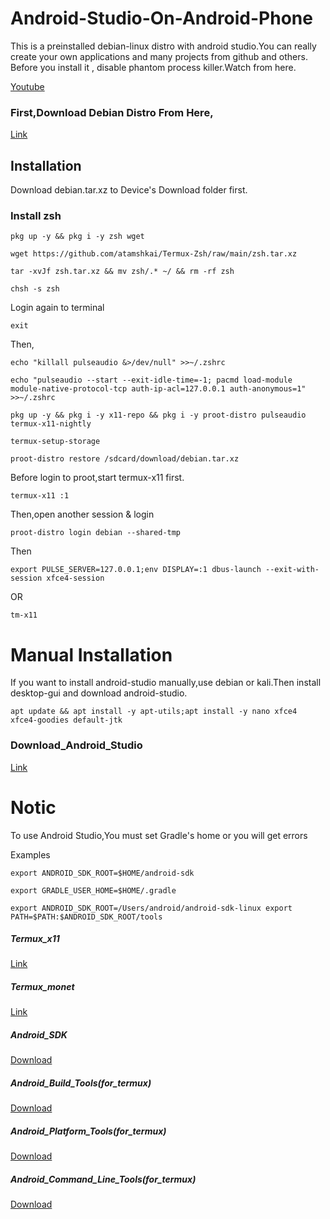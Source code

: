 # Android-Studio-On-Android-Phone

This is a preinstalled debian-linux distro with android studio.You can really create your own applications and many projects from github and others.
Before you install it , disable phantom process killer.Watch from here.

[Youtube](https://youtu.be/UxmQSETvAOc)

### First,Download Debian Distro From Here,

[Link](https://www.mediafire.com/file/grzre0zxsrwmxkc/debian.tar.xz/file)

## Installation

Download debian.tar.xz to Device's Download folder first.

### Install zsh

```
pkg up -y && pkg i -y zsh wget

wget https://github.com/atamshkai/Termux-Zsh/raw/main/zsh.tar.xz

tar -xvJf zsh.tar.xz && mv zsh/.* ~/ && rm -rf zsh

chsh -s zsh
```

Login again to terminal

```
exit
```
Then,
```
echo "killall pulseaudio &>/dev/null" >>~/.zshrc
```
``` 
echo "pulseaudio --start --exit-idle-time=-1; pacmd load-module module-native-protocol-tcp auth-ip-acl=127.0.0.1 auth-anonymous=1" >>~/.zshrc
```
```
pkg up -y && pkg i -y x11-repo && pkg i -y proot-distro pulseaudio termux-x11-nightly
```
``` 
termux-setup-storage
```
``` 
proot-distro restore /sdcard/download/debian.tar.xz
```
 
Before login to proot,start termux-x11 first.
 
```
termux-x11 :1
```
 
Then,open another session & login
 
```
proot-distro login debian --shared-tmp
```
 
Then
 
```
export PULSE_SERVER=127.0.0.1;env DISPLAY=:1 dbus-launch --exit-with-session xfce4-session
```
 
OR 
 
```
tm-x11
```

# Manual Installation


If you want to install android-studio manually,use debian or kali.Then install desktop-gui and download android-studio.


```
apt update && apt install -y apt-utils;apt install -y nano xfce4 xfce4-goodies default-jtk
```

### Download_Android_Studio

[Link](https://www.androiddevtools.cn/android-studio)

# Notic

To use Android Studio,You must set Gradle's home or you will get errors

Examples

```
export ANDROID_SDK_ROOT=$HOME/android-sdk
```
```
export GRADLE_USER_HOME=$HOME/.gradle
```
```
export ANDROID_SDK_ROOT=/Users/android/android-sdk-linux export PATH=$PATH:$ANDROID_SDK_ROOT/tools
```

##### Termux_x11

[Link](https://github.com/atamshkai/termux-x11)

##### Termux_monet

[Link](https://github.com/atamshkai/termux-monet)

##### Android_SDK 

[Download](https://github.com/AndroidIDEOfficial/androidide-tools/releases/download/sdk/android-sdk.tar.xz)

##### Android_Build_Tools(for_termux)

[Download](https://github.com/AndroidIDEOfficial/androidide-tools/releases/download/v33.0.3/build-tools-33.0.3-aarch64.tar.xz)

##### Android_Platform_Tools(for_termux)

[Download](https://github.com/AndroidIDEOfficial/androidide-tools/releases/download/v33.0.3/platform-tools-33.0.3-aarch64.tar.xz)

##### Android_Command_Line_Tools(for_termux)


[Download](https://github.com/AndroidIDEOfficial/androidide-tools/releases/download/sdk/cmdline-tools.tar.xz)
